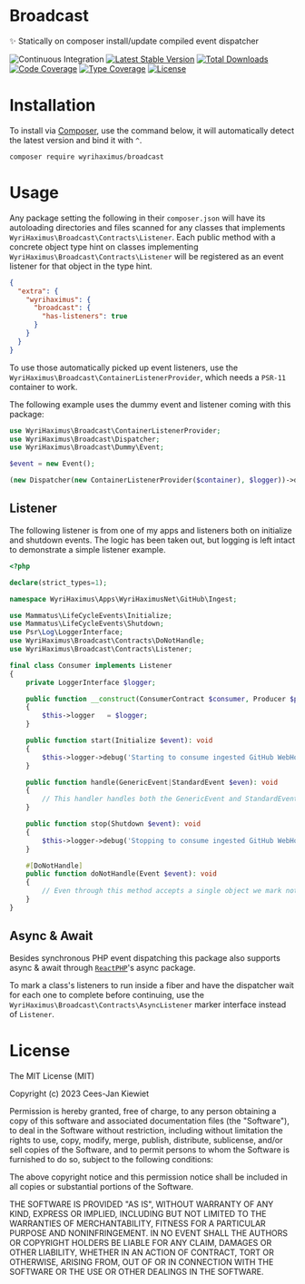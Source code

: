 # Broadcast

✨ Statically on composer install/update compiled event dispatcher

![Continuous Integration](https://github.com/wyrihaximus/php-broadcast/workflows/Continuous%20Integration/badge.svg)
[![Latest Stable Version](https://poser.pugx.org/wyrihaximus/broadcast/v/stable.png)](https://packagist.org/packages/wyrihaximus/broadcast)
[![Total Downloads](https://poser.pugx.org/wyrihaximus/broadcast/downloads.png)](https://packagist.org/packages/wyrihaximus/broadcast/stats)
[![Code Coverage](https://coveralls.io/repos/github/WyriHaximus/php-broadcast/badge.svg?branchmaster)](https://coveralls.io/github/WyriHaximus/php-broadcast?branch=master)
[![Type Coverage](https://shepherd.dev/github/WyriHaximus/php-broadcast/coverage.svg)](https://shepherd.dev/github/WyriHaximus/php-broadcast)
[![License](https://poser.pugx.org/wyrihaximus/broadcast/license.png)](https://packagist.org/packages/wyrihaximus/broadcast)

# Installation

To install via [Composer](http://getcomposer.org/), use the command below, it will automatically detect the latest version and bind it with `^`.

```
composer require wyrihaximus/broadcast
```

# Usage

Any package setting the following in their `composer.json` will have its autoloading directories and files scanned
for any classes that implements `WyriHaximus\Broadcast\Contracts\Listener`. Each public method with a concrete object
type hint on classes implementing `WyriHaximus\Broadcast\Contracts\Listener` will be registered as an event listener
for that object in the type hint.

```json
{
  "extra": {
    "wyrihaximus": {
      "broadcast": {
        "has-listeners": true
      }
    }
  }
}
```

To use those automatically picked up event listeners, use the `WyriHaximus\Broadcast\ContainerListenerProvider`, which
needs a `PSR-11` container to work.

The following example uses the dummy event and listener coming with this package:

```php
use WyriHaximus\Broadcast\ContainerListenerProvider;
use WyriHaximus\Broadcast\Dispatcher;
use WyriHaximus\Broadcast\Dummy\Event;

$event = new Event();

(new Dispatcher(new ContainerListenerProvider($container), $logger))->dispatch($event)
```

## Listener

The following listener is from one of my apps and listeners both on initialize and shutdown events. The logic has been
taken out, but logging is left intact to demonstrate a simple listener example.

```php
<?php

declare(strict_types=1);

namespace WyriHaximus\Apps\WyriHaximusNet\GitHub\Ingest;

use Mammatus\LifeCycleEvents\Initialize;
use Mammatus\LifeCycleEvents\Shutdown;
use Psr\Log\LoggerInterface;
use WyriHaximus\Broadcast\Contracts\DoNotHandle;
use WyriHaximus\Broadcast\Contracts\Listener;

final class Consumer implements Listener
{
    private LoggerInterface $logger;

    public function __construct(ConsumerContract $consumer, Producer $producer, LoggerInterface $logger)
    {
        $this->logger   = $logger;
    }

    public function start(Initialize $event): void
    {
        $this->logger->debug('Starting to consume ingested GitHub WebHook events');
    }

    public function handle(GenericEvent|StandardEvent $even): void
    {
        // This handler handles both the GenericEvent and StandardEvent events.
    }

    public function stop(Shutdown $event): void
    {
        $this->logger->debug('Stopping to consume ingested GitHub WebHook events');
    }

    #[DoNotHandle]
    public function doNotHandle(Event $event): void
    {
        // Even through this method accepts a single object we mark not to handle it with the DoNotHandle attribute.
    }
}
```

## Async & Await

Besides synchronous PHP event dispatching this package also supports async & await through
[`ReactPHP`](https://reactphp.org/async)'s async package.

To mark a class's listeners to run inside a fiber and have the dispatcher wait for each one to complete before
continuing, use the `WyriHaximus\Broadcast\Contracts\AsyncListener` marker interface instead of `Listener`.

# License

The MIT License (MIT)

Copyright (c) 2023 Cees-Jan Kiewiet

Permission is hereby granted, free of charge, to any person obtaining a copy
of this software and associated documentation files (the "Software"), to deal
in the Software without restriction, including without limitation the rights
to use, copy, modify, merge, publish, distribute, sublicense, and/or sell
copies of the Software, and to permit persons to whom the Software is
furnished to do so, subject to the following conditions:

The above copyright notice and this permission notice shall be included in all
copies or substantial portions of the Software.

THE SOFTWARE IS PROVIDED "AS IS", WITHOUT WARRANTY OF ANY KIND, EXPRESS OR
IMPLIED, INCLUDING BUT NOT LIMITED TO THE WARRANTIES OF MERCHANTABILITY,
FITNESS FOR A PARTICULAR PURPOSE AND NONINFRINGEMENT. IN NO EVENT SHALL THE
AUTHORS OR COPYRIGHT HOLDERS BE LIABLE FOR ANY CLAIM, DAMAGES OR OTHER
LIABILITY, WHETHER IN AN ACTION OF CONTRACT, TORT OR OTHERWISE, ARISING FROM,
OUT OF OR IN CONNECTION WITH THE SOFTWARE OR THE USE OR OTHER DEALINGS IN THE
SOFTWARE.
